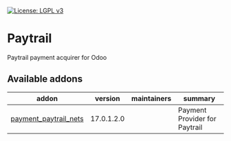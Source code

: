 [![License: LGPL v3](https://img.shields.io/badge/License-LGPL%20v3-blue.svg)](https://www.gnu.org/licenses/lgpl-3.0)

Paytrail
========
Paytrail payment acquirer for Odoo

[//]: # (addons)

Available addons
----------------
addon | version | maintainers | summary
--- | --- | --- | ---
[payment_paytrail_nets](payment_paytrail_nets/) | 17.0.1.2.0 |  | Payment Provider for Paytrail

[//]: # (end addons)
